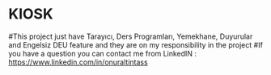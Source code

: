# KIOSK
#This project just have Tarayıcı, Ders Programları, Yemekhane, Duyurular and Engelsiz DEU feature and they are on my responsibility in the project
#If you have a question you can contact me from LinkedIN : https://www.linkedin.com/in/onuraltintass
